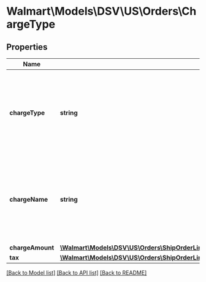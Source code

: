 # Walmart\Models\DSV\US\Orders\ChargeType

## Properties

Name | Type | Description | Notes
------------ | ------------- | ------------- | -------------
**chargeType** | **string** | The charge type for line items can be one of the following: PRODUCT or SHIPPING For details, refer to 'Charge Types' |
**chargeName** | **string** | If chargeType is PRODUCT, chargeName is Item Price. If chargeType is SHIPPING, chargeName is Shipping |
**chargeAmount** | [**\Walmart\Models\DSV\US\Orders\ShipOrderLines200ResponseOrderLinesOrderLineInnerChargesChargeInnerChargeAmount**](ShipOrderLines200ResponseOrderLinesOrderLineInnerChargesChargeInnerChargeAmount.md) |  |
**tax** | [**\Walmart\Models\DSV\US\Orders\ShipOrderLines200ResponseOrderLinesOrderLineInnerChargesChargeInnerTax**](ShipOrderLines200ResponseOrderLinesOrderLineInnerChargesChargeInnerTax.md) |  | [optional]


[[Back to Model list]](./) [[Back to API list]](../../../../../README.md#supported-apis) [[Back to README]](../../../../../README.md)

